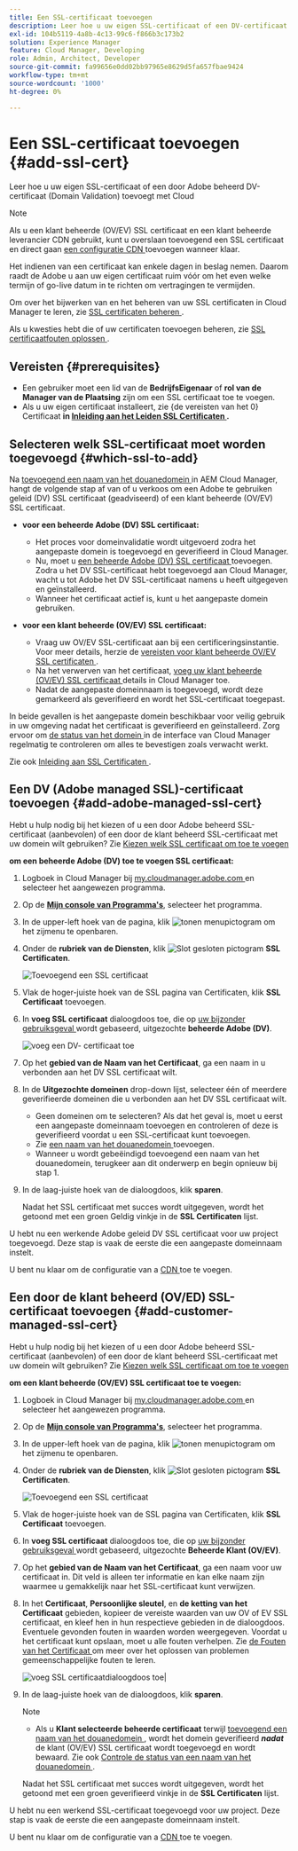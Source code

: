 ```yaml
---
title: Een SSL-certificaat toevoegen
description: Leer hoe u uw eigen SSL-certificaat of een DV-certificaat (Domain Validation) voor Adobe kunt toevoegen met de zelfbedieningsprogramma's van Cloud Manager.
exl-id: 104b5119-4a8b-4c13-99c6-f866b3c173b2
solution: Experience Manager
feature: Cloud Manager, Developing
role: Admin, Architect, Developer
source-git-commit: fa99656e0dd02bb97965e8629d5fa657fbae9424
workflow-type: tm+mt
source-wordcount: '1000'
ht-degree: 0%

---
```



# Een SSL-certificaat toevoegen {#add-ssl-cert}

Leer hoe u uw eigen SSL-certificaat of een door Adobe beheerd DV-certificaat (Domain Validation) toevoegt met Cloud

>[!NOTE]
>
>Als u een klant beheerde (OV/EV) SSL certificaat en een klant beheerde leverancier CDN gebruikt, kunt u overslaan toevoegend een SSL certificaat en direct gaan [ een configuratie CDN ](/help/implementing/cloud-manager/cdn-configurations/add-cdn-config.md) toevoegen wanneer klaar.

Het indienen van een certificaat kan enkele dagen in beslag nemen. Daarom raadt de Adobe u aan uw eigen certificaat ruim vóór om het even welke termijn of go-live datum in te richten om vertragingen te vermijden.

Om over het bijwerken van en het beheren van uw SSL certificaten in Cloud Manager te leren, zie [ SSL certificaten beheren ](/help/implementing/cloud-manager/managing-ssl-certifications/managing-certificates.md).

Als u kwesties hebt die of uw certificaten toevoegen beheren, zie [ SSL certificaatfouten oplossen ](/help/implementing/cloud-manager/managing-ssl-certifications/troubleshoot-ssl-cert.md).


## Vereisten {#prerequisites}

* Een gebruiker moet een lid van de **BedrijfsEigenaar** of **rol van de Manager van de Plaatsing** zijn om een SSL certificaat toe te voegen.
* Als u uw eigen certificaat installeert, zie {de vereisten van het 0} Certificaat **in [ Inleiding aan het Leiden SSL Certificaten ](/help/implementing/cloud-manager/managing-ssl-certifications/introduction-to-ssl-certificates.md#requirements).**

## Selecteren welk SSL-certificaat moet worden toegevoegd {#which-ssl-to-add}

Na [ toevoegend een naam van het douanedomein ](/help/implementing/cloud-manager/custom-domain-names/add-custom-domain-name.md) in AEM Cloud Manager, hangt de volgende stap af van of u verkoos om een Adobe te gebruiken geleid (DV) SSL certificaat (geadviseerd) of een klant beheerde (OV/EV) SSL certificaat.

* **voor een beheerde Adobe (DV) SSL certificaat:**
   * Het proces voor domeinvalidatie wordt uitgevoerd zodra het aangepaste domein is toegevoegd en geverifieerd in Cloud Manager.
   * Nu, moet u [ een beheerde Adobe (DV) SSL certificaat ](#add-adobe-managed-ssl-cert) toevoegen.
Zodra u het DV SSL-certificaat hebt toegevoegd aan Cloud Manager, wacht u tot Adobe het DV SSL-certificaat namens u heeft uitgegeven en geïnstalleerd.
   * Wanneer het certificaat actief is, kunt u het aangepaste domein gebruiken.

* **voor een klant beheerde (OV/EV) SSL certificaat:**

   * Vraag uw OV/EV SSL-certificaat aan bij een certificeringsinstantie. Voor meer details, herzie de [ vereisten voor klant beheerde OV/EV SSL certificaten ](/help/implementing/cloud-manager/managing-ssl-certifications/introduction-to-ssl-certificates.md#requirements).
   * Na het verwerven van het certificaat, [ voeg uw klant beheerde (OV/EV) SSL certificaat ](#add-customer-manage-ssl-cert) details in Cloud Manager toe.
   * Nadat de aangepaste domeinnaam is toegevoegd, wordt deze gemarkeerd als geverifieerd en wordt het SSL-certificaat toegepast.

In beide gevallen is het aangepaste domein beschikbaar voor veilig gebruik in uw omgeving nadat het certificaat is geverifieerd en geïnstalleerd. Zorg ervoor om [ de status van het domein ](/help/implementing/cloud-manager/custom-domain-names/check-domain-name-status.md) in de interface van Cloud Manager regelmatig te controleren om alles te bevestigen zoals verwacht werkt.

Zie ook [ Inleiding aan SSL Certificaten ](/help/implementing/cloud-manager/managing-ssl-certifications/introduction-to-ssl-certificates.md).

## Een DV (Adobe managed SSL)-certificaat toevoegen {#add-adobe-managed-ssl-cert}

Hebt u hulp nodig bij het kiezen of u een door Adobe beheerd SSL-certificaat (aanbevolen) of een door de klant beheerd SSL-certificaat met uw domein wilt gebruiken? Zie [ Kiezen welk SSL certificaat om toe te voegen ](#which-ssl-to-add)

**om een beheerde Adobe (DV) toe te voegen SSL certificaat:**

1. Logboek in Cloud Manager bij [ my.cloudmanager.adobe.com ](https://my.cloudmanager.adobe.com/) en selecteer het aangewezen programma.
1. Op de **[Mijn console van Programma&#39;s](/help/implementing/cloud-manager/navigation.md#my-programs)**, selecteer het programma.
1. In de upper-left hoek van de pagina, klik ![ tonen menupictogram ](https://spectrum.adobe.com/static/icons/workflow_18/Smock_ShowMenu_18_N.svg) om het zijmenu te openbaren.

1. Onder de **rubriek van de Diensten**, klik ![ Slot gesloten pictogram ](https://spectrum.adobe.com/static/icons/workflow_18/Smock_LockClosed_18_N.svg) **SSL Certificaten**.

   ![ Toevoegend een SSL certificaat ](/help/implementing/cloud-manager/assets/ssl/ssl-cert-add.png)

1. Vlak de hoger-juiste hoek van de SSL pagina van Certificaten, klik **SSL Certificaat** toevoegen.

1. In **voeg SSL certificaat** dialoogdoos toe, die op [ uw bijzonder gebruiksgeval ](#which-ssl-to-add) wordt gebaseerd, uitgezochte **beheerde Adobe (DV)**.

   ![ voeg een DV- certificaat toe ](/help/implementing/cloud-manager/assets/ssl/add-dv-certificate.png)

1. Op het **gebied van de Naam van het Certificaat**, ga een naam in u verbonden aan het DV SSL certificaat wilt.

1. In de **Uitgezochte domeinen** drop-down lijst, selecteer één of meerdere geverifieerde domeinen die u verbonden aan het DV SSL certificaat wilt.
   * Geen domeinen om te selecteren? Als dat het geval is, moet u eerst een aangepaste domeinnaam toevoegen en controleren of deze is geverifieerd voordat u een SSL-certificaat kunt toevoegen.
   * Zie [ een naam van het douanedomein ](/help/implementing/cloud-manager/custom-domain-names/add-custom-domain-name.md) toevoegen.
   * Wanneer u wordt gebeëindigd toevoegend een naam van het douanedomein, terugkeer aan dit onderwerp en begin opnieuw bij stap 1.

1. In de laag-juiste hoek van de dialoogdoos, klik **sparen**.

   Nadat het SSL certificaat met succes wordt uitgegeven, wordt het getoond met een groen Geldig vinkje in de **SSL Certificaten** lijst.

U hebt nu een werkende Adobe geleid DV SSL certificaat voor uw project toegevoegd. Deze stap is vaak de eerste die een aangepaste domeinnaam instelt.

U bent nu klaar om de configuratie van a [ CDN ](/help/implementing/cloud-manager/cdn-configurations/add-cdn-config.md) toe te voegen.

## Een door de klant beheerd (OV/ED) SSL-certificaat toevoegen {#add-customer-managed-ssl-cert}

Hebt u hulp nodig bij het kiezen of u een door Adobe beheerd SSL-certificaat (aanbevolen) of een door de klant beheerd SSL-certificaat met uw domein wilt gebruiken? Zie [ Kiezen welk SSL certificaat om toe te voegen ](#which-ssl-to-add)

**om een klant beheerde (OV/EV) SSL certificaat toe te voegen:**

1. Logboek in Cloud Manager bij [ my.cloudmanager.adobe.com ](https://my.cloudmanager.adobe.com/) en selecteer het aangewezen programma.
1. Op de **[Mijn console van Programma&#39;s](/help/implementing/cloud-manager/navigation.md#my-programs)**, selecteer het programma.
1. In de upper-left hoek van de pagina, klik ![ tonen menupictogram ](https://spectrum.adobe.com/static/icons/workflow_18/Smock_ShowMenu_18_N.svg) om het zijmenu te openbaren.
1. Onder de **rubriek van de Diensten**, klik ![ Slot gesloten pictogram ](https://spectrum.adobe.com/static/icons/workflow_18/Smock_LockClosed_18_N.svg) **SSL Certificaten**.

   ![ Toevoegend een SSL certificaat ](/help/implementing/cloud-manager/assets/ssl/ssl-cert-add.png)

1. Vlak de hoger-juiste hoek van de SSL pagina van Certificaten, klik **SSL Certificaat** toevoegen.

1. In **voeg SSL certificaat** dialoogdoos toe, die op [ uw bijzonder gebruiksgeval ](#which-ssl-to-add) wordt gebaseerd, uitgezochte **Beheerde Klant (OV/EV)**.

1. Op het **gebied van de Naam van het Certificaat**, ga een naam voor uw certificaat in.
Dit veld is alleen ter informatie en kan elke naam zijn waarmee u gemakkelijk naar het SSL-certificaat kunt verwijzen.

1. In het **Certificaat**, **Persoonlijke sleutel**, en **de ketting van het Certificaat** gebieden, kopieer de vereiste waarden van uw OV of EV SSL certificaat, en kleef hen in hun respectieve gebieden in de dialoogdoos.
Eventuele gevonden fouten in waarden worden weergegeven. Voordat u het certificaat kunt opslaan, moet u alle fouten verhelpen. Zie [ de Fouten van het Certificaat ](#certificate-errors) om meer over het oplossen van problemen gemeenschappelijke fouten te leren.

   ![ voeg SSL certificaatdialoogdoos ](/help/implementing/cloud-manager/assets/ssl/ssl-cert-02.png) toe|

1. In de laag-juiste hoek van de dialoogdoos, klik **sparen**.

   >[!NOTE]
   >
   >* Als u **Klant selecteerde beheerde certificaat** terwijl [ toevoegend een naam van het douanedomein ](/help/implementing/cloud-manager/custom-domain-names/add-custom-domain-name.md), wordt het domein geverifieerd ***nadat*** de klant (OV/EV) SSL certificaat wordt toegevoegd en wordt bewaard. Zie ook [ Controle de status van een naam van het douanedomein ](/help/implementing/cloud-manager/custom-domain-names/check-domain-name-status.md#how-to).

   Nadat het SSL certificaat met succes wordt uitgegeven, wordt het getoond met een groen geverifieerd vinkje in de **SSL Certificaten** lijst.

U hebt nu een werkend SSL-certificaat toegevoegd voor uw project. Deze stap is vaak de eerste die een aangepaste domeinnaam instelt.

U bent nu klaar om de configuratie van a [ CDN ](/help/implementing/cloud-manager/cdn-configurations/add-cdn-config.md) toe te voegen.























<!--
## Add an SSL certificate {#add-ssl-cert}

1. Log into Cloud Manager at [my.cloudmanager.adobe.com](https://my.cloudmanager.adobe.com/) and select the appropriate program.
1. On the **[My Programs](/help/implementing/cloud-manager/navigation.md#my-programs)** console, select the program.
1. In the upper-left corner of the page, click ![Show menu icon](https://spectrum.adobe.com/static/icons/workflow_18/Smock_ShowMenu_18_N.svg) to reveal the side menu. 
1. Under the **Services** heading, click ![Lock closed icon](https://spectrum.adobe.com/static/icons/workflow_18/Smock_LockClosed_18_N.svg) **SSL Certificates**. 

   ![Adding an SSL certificate](/help/implementing/cloud-manager/assets/ssl/ssl-cert-add.png)

1. Near the upper-right corner of the SSL Certificates page, click **Add SSL Certificate**.

1. In the **Add SSL certificate** dialog box, based on [your particular use case](/help/implementing/cloud-manager/managing-ssl-certifications/introduction-to-ssl-certificates.md), do one of the following:

    | | Use case | Steps |
    | --- | --- | --- |
    | 1 | **Add an Adobe managed (DV) certificate** | **To add an Adobe managed (DV) SSL certificate:**<br>a. In the **Add SSL Certificate** dialog box, select the certificate type **Adobe managed (DV)**.<br>![Add a DV certificate](/help/implementing/cloud-manager/assets/ssl/add-dv-certificate.png)<br>b. In the **Certificate name** field, enter a name you want associated with the certificate.<br>c. In the **Select domains** drop-down list, select one or more domains that you want associated with the DV SSL certificate.<br>No domains to select? If so, it means that you must first add a custom domain name and ensure it is verified before you can add an SSL certificate. See [Add a custom domain name](/help/implementing/cloud-manager/custom-domain-names/add-custom-domain-name.md). When you are finished adding a custom domain name, return to this topic and begin at step 1 again.<br>d. Continue to step 7. |
    | 2 | **Add a customer managed (OV/EV) certificate** | **To add a customer managed (OV/EV) SSL certificate:**<br>a. In the **Add SSL Certificate** dialog box, select the certificate type **Customer managed (OV/EV)**.<br>b. In the **Certificate name** field, enter a name for your certificate. This field is for informational purposes only and can be any name that helps you reference your SSL certificate easily.<br>c. In the **Certificate**, **Private key**, and **Certificate chain** fields, paste the required values into their respective fields.<br>![Add SSL certificate dialog box](/help/implementing/cloud-manager/assets/ssl/ssl-cert-02.png)<br>Any detected errors in values are displayed. Before you can save your certificate, you must address all errors. See [Certificate Errors](#certificate-errors) to learn more about troubleshooting common errors.<br>d. Continue to step 7. | 

1. In the lower-right corner of the dialog box, click **Save**.

    >[!NOTE]
    >
    >* If you selected **Adobe managed certificate** while [adding a custom domain name](/help/implementing/cloud-manager/custom-domain-names/add-custom-domain-name.md), the domain is verified with the added certificate when the custom domain is added. 
    >
    >* If you selected **Customer managed certificate** while [adding a custom domain name](/help/implementing/cloud-manager/custom-domain-names/add-custom-domain-name.md), the domain is verified ***after*** the customer managed (OV/EV) SSL certificate is added and saved. See also [Check the status of a custom domain name](/help/implementing/cloud-manager/custom-domain-names/check-domain-name-status.md#how-to).

    After the SSL certificate is successfully issued, it is displayed with a green verified check mark in the **SSL Certificates** table. 

    You now have added a working SSL certificate for your project. This step is often the first to set up a custom domain name. 
    

* To learn about updating and managing your SSL certificates in Cloud Manager, see [Manage SSL certificates](/help/implementing/cloud-manager/managing-ssl-certifications/managing-certificates.md).

* If you are having issues adding or managing your certificates, see [Troubleshoot SSL certificate errors](/help/implementing/cloud-manager/managing-ssl-certifications/troubleshoot-ssl-cert.md). -->
